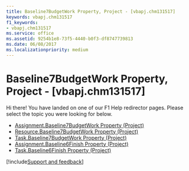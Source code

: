 ```yaml
---
title: Baseline7BudgetWork Property, Project - [vbapj.chm131517]
keywords: vbapj.chm131517
f1_keywords:
- vbapj.chm131517
ms.service: office
ms.assetid: 9254b1e8-73f5-4440-b0f3-df8747739813
ms.date: 06/08/2017
ms.localizationpriority: medium
---
```



# Baseline7BudgetWork Property, Project - [vbapj.chm131517]

Hi there! You have landed on one of our F1 Help redirector pages. Please select the topic you were looking for below.

- [Assignment.Baseline7BudgetWork Property (Project)](https://msdn.microsoft.com/library/0e21c0e9-8dca-91b4-6a63-d373eea6c7e9%28Office.15%29.aspx)
- [Resource.Baseline7BudgetWork Property (Project)](https://msdn.microsoft.com/library/9869766a-d16a-ed5a-0823-cc06c6ed72bf%28Office.15%29.aspx)
- [Task.Baseline7BudgetWork Property (Project)](https://msdn.microsoft.com/library/5525ca63-8bcc-abac-4784-eb4db3676e46%28Office.15%29.aspx)
- [Assignment.Baseline6Finish Property (Project)](https://msdn.microsoft.com/library/00de68e1-0d22-821b-3e4b-7bd863d70d25%28Office.15%29.aspx)
- [Task.Baseline6Finish Property (Project)](https://msdn.microsoft.com/library/406b7be0-2511-25ac-8eca-e37dacc6300f%28Office.15%29.aspx)

[!include[Support and feedback](~/includes/feedback-boilerplate.md)]